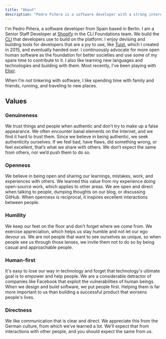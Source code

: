 ```yaml
---
title: "About"
description: "Pedro Piñera is a software developer with a strong interest in building great developer experiences."
---
```


I'm Pedro Piñera, a software developer from Spain based in Berlin.
I am a Senior Staff Developer at [Shopify](https://shopify.com) in the CLI Foundations team.
We build the [CLI](https://github.com/shopify/cli) that developers use to build on the platform.
I enjoy devising and building tools for developers that are a joy to use,
like [Tuist](https://tuist.io), which I created in 2015, and eventually handed over.
I continuously advocate for more open human software as the foundation for better societies and use some of my spare time to contribute to it. I also like learning new languages and technologies and building with them. Most recently, I’ve been playing with [Elixir](https://elixir-lang.org/).

When I’m not tinkering with software, I like spending time with family and friends, running, and traveling to new places.

## Values

### Genuineness
We trust things and people when authentic and don’t try to make up a false appearance. We often encounter banal elements on the Internet, and we find it hard to trust them. Since we believe in being authentic, we seek authenticity ourselves. If we feel bad, have flaws, did something wrong, or feel excellent, that’s what we share with others. We don’t expect the same from others, nor we’d push them to do so.

### Openness
We believe in being open and sharing our learnings, mistakes, work, and experiences with others. We learned this value from my experience doing open-source work, which applies to other areas. We are open and direct when talking to people, dumping thoughts on our blog, or discussing GitHub. When openness is reciprocal, it inspires excellent interactions between people.

### Humility
We keep our feet on the floor and don’t forget where we come from. We exercise appreciation, which helps us stay humble and not let our ego devour us. We are not people that want to see ourselves as unique, so when people see us through those lenses, we invite them not to do so by being casual and approachable people.

### Human-first
It's easy to lose our way in technology and forget that technology's ultimate goal is to empower and help people. We are a considerable detractor of companies like Facebook that exploit the vulnerabilities of human beings. When we design and build software, we put people first. Helping them is far more important to us than building a successful product that worsens people's lives.

### Directness

We like communication that is clear and direct. We appreciate this from the German culture, from which we’ve learned a lot. We’ll expect that from interactions with other people, and you should expect the same from us.
